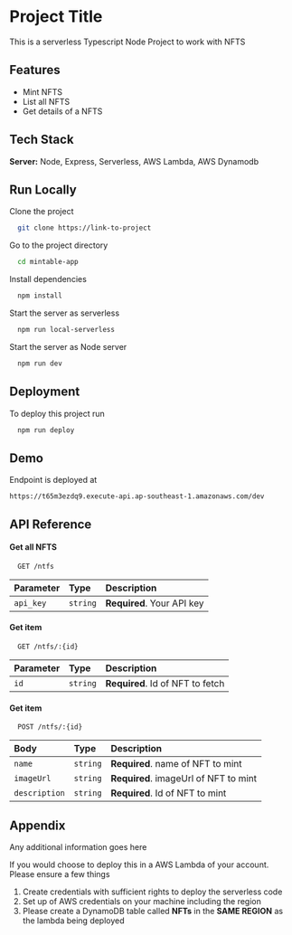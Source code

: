 
# Project Title

This is a serverless Typescript Node Project to work with NFTS



## Features

- Mint NFTS
- List all NFTS
- Get details of a NFTS


## Tech Stack

**Server:** Node, Express, Serverless, AWS Lambda, AWS Dynamodb


## Run Locally

Clone the project

```bash
  git clone https://link-to-project
```

Go to the project directory

```bash
  cd mintable-app
```

Install dependencies

```bash
  npm install
```

Start the server as serverless

```bash
  npm run local-serverless
```

Start the server as Node server

```bash
  npm run dev
```


## Deployment

To deploy this project run

```bash
  npm run deploy
```


## Demo

Endpoint is deployed at 

```https://t65m3ezdq9.execute-api.ap-southeast-1.amazonaws.com/dev```
## API Reference

#### Get all NFTS

```http
  GET /ntfs
```

| Parameter | Type     | Description                |
|:----------|:---------|:---------------------------|
| `api_key` | `string` | **Required**. Your API key |

#### Get item

```http
  GET /ntfs/:{id}
```

| Parameter | Type     | Description                      |
|:----------|:---------|:---------------------------------|
| `id`      | `string` | **Required**. Id of NFT to fetch |

#### Get item

```http
  POST /ntfs/:{id}
```

| Body          | Type     | Description                           |
|:--------------|:---------|:--------------------------------------|
| `name`        | `string` | **Required**. name of NFT to mint     |
| `imageUrl`    | `string` | **Required**. imageUrl of NFT to mint |
| `description` | `string` | **Required**. Id of NFT to mint       |


## Appendix

Any additional information goes here

If you would choose to deploy this in a AWS Lambda of your account. Please ensure a few things

1. Create credentials with sufficient rights to deploy the serverless code
2. Set up of AWS credentials on your machine including the region
3. Please create a DynamoDB table called **NFTs** in the **SAME REGION** as the lambda being deployed

